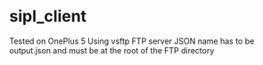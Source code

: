 # sipl_client
Tested on OnePlus 5
Using vsftp FTP server
JSON name has to be output.json and must be at the root of the FTP directory
